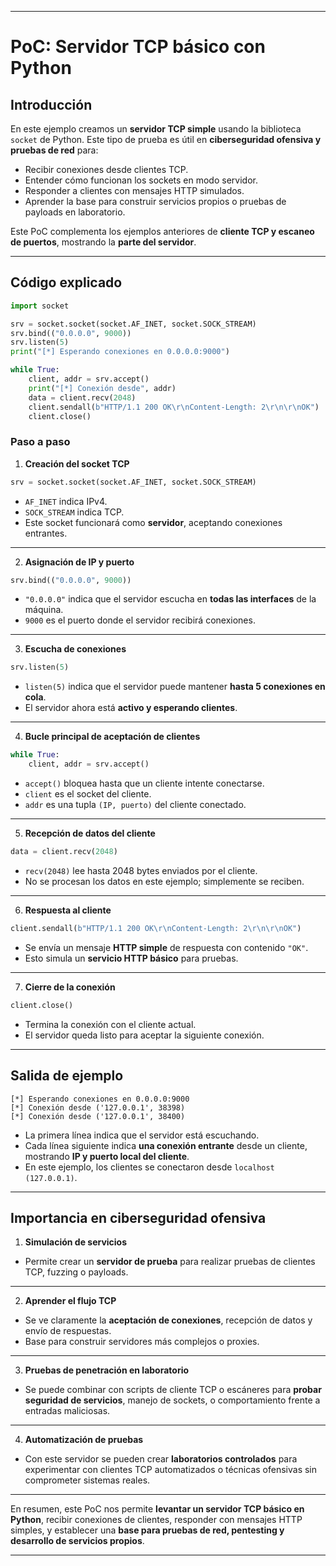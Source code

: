 
---

# PoC: Servidor TCP básico con Python

## Introducción

En este ejemplo creamos un **servidor TCP simple** usando la biblioteca `socket` de Python. Este tipo de prueba es útil en **ciberseguridad ofensiva y pruebas de red** para:

* Recibir conexiones desde clientes TCP.
* Entender cómo funcionan los sockets en modo servidor.
* Responder a clientes con mensajes HTTP simulados.
* Aprender la base para construir servicios propios o pruebas de payloads en laboratorio.

Este PoC complementa los ejemplos anteriores de **cliente TCP y escaneo de puertos**, mostrando la **parte del servidor**.

---

## Código explicado

```python
import socket

srv = socket.socket(socket.AF_INET, socket.SOCK_STREAM)
srv.bind(("0.0.0.0", 9000))
srv.listen(5)
print("[*] Esperando conexiones en 0.0.0.0:9000")

while True:
    client, addr = srv.accept()
    print("[*] Conexión desde", addr)
    data = client.recv(2048)
    client.sendall(b"HTTP/1.1 200 OK\r\nContent-Length: 2\r\n\r\nOK")
    client.close()
```

### Paso a paso

1. **Creación del socket TCP**

```python
srv = socket.socket(socket.AF_INET, socket.SOCK_STREAM)
```

* `AF_INET` indica IPv4.
* `SOCK_STREAM` indica TCP.
* Este socket funcionará como **servidor**, aceptando conexiones entrantes.

---

2. **Asignación de IP y puerto**

```python
srv.bind(("0.0.0.0", 9000))
```

* `"0.0.0.0"` indica que el servidor escucha en **todas las interfaces** de la máquina.
* `9000` es el puerto donde el servidor recibirá conexiones.

---

3. **Escucha de conexiones**

```python
srv.listen(5)
```

* `listen(5)` indica que el servidor puede mantener **hasta 5 conexiones en cola**.
* El servidor ahora está **activo y esperando clientes**.

---

4. **Bucle principal de aceptación de clientes**

```python
while True:
    client, addr = srv.accept()
```

* `accept()` bloquea hasta que un cliente intente conectarse.
* `client` es el socket del cliente.
* `addr` es una tupla `(IP, puerto)` del cliente conectado.

---

5. **Recepción de datos del cliente**

```python
data = client.recv(2048)
```

* `recv(2048)` lee hasta 2048 bytes enviados por el cliente.
* No se procesan los datos en este ejemplo; simplemente se reciben.

---

6. **Respuesta al cliente**

```python
client.sendall(b"HTTP/1.1 200 OK\r\nContent-Length: 2\r\n\r\nOK")
```

* Se envía un mensaje **HTTP simple** de respuesta con contenido `"OK"`.
* Esto simula un **servicio HTTP básico** para pruebas.

---

7. **Cierre de la conexión**

```python
client.close()
```

* Termina la conexión con el cliente actual.
* El servidor queda listo para aceptar la siguiente conexión.

---

## Salida de ejemplo

```
[*] Esperando conexiones en 0.0.0.0:9000
[*] Conexión desde ('127.0.0.1', 38398)
[*] Conexión desde ('127.0.0.1', 38400)
```

* La primera línea indica que el servidor está escuchando.
* Cada línea siguiente indica **una conexión entrante** desde un cliente, mostrando **IP y puerto local del cliente**.
* En este ejemplo, los clientes se conectaron desde `localhost (127.0.0.1)`.

---

## Importancia en ciberseguridad ofensiva

1. **Simulación de servicios**

* Permite crear un **servidor de prueba** para realizar pruebas de clientes TCP, fuzzing o payloads.

---

2. **Aprender el flujo TCP**

* Se ve claramente la **aceptación de conexiones**, recepción de datos y envío de respuestas.
* Base para construir servidores más complejos o proxies.

---

3. **Pruebas de penetración en laboratorio**

* Se puede combinar con scripts de cliente TCP o escáneres para **probar seguridad de servicios**, manejo de sockets, o comportamiento frente a entradas maliciosas.

---

4. **Automatización de pruebas**

* Con este servidor se pueden crear **laboratorios controlados** para experimentar con clientes TCP automatizados o técnicas ofensivas sin comprometer sistemas reales.

---

En resumen, este PoC nos permite **levantar un servidor TCP básico en Python**, recibir conexiones de clientes, responder con mensajes HTTP simples, y establecer una **base para pruebas de red, pentesting y desarrollo de servicios propios**.

---
